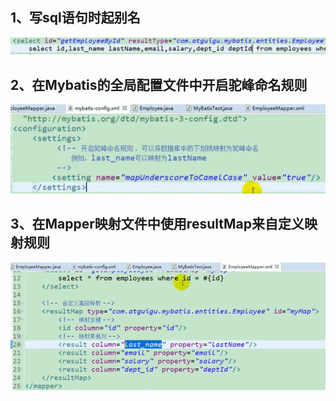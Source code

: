 ## 1、写sql语句时起别名

![](查询语句使用别名.PNG)

## 2、在Mybatis的全局配置文件中开启驼峰命名规则

![](开启驼峰命名规则.PNG)

## 3、在Mapper映射文件中使用resultMap来自定义映射规则

![](使用resultMap来自定义映射规则.PNG)